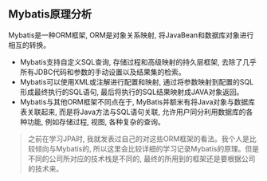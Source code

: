 ## Mybatis原理分析

Mybatis是一种ORM框架, ORM是对象关系映射, 将JavaBean和数据库对象进行相互的转换。
- Mybatis支持自定义SQL查询, 存储过程和高级映射的持久层框架, 去除了几乎所有JDBC代码和参数的手动设置以及结果集的检索。
- Mybatis可以使用XML或注解进行配置和映射, 通过将参数映射到配置的SQL形成最终执行的SQL语句, 最后将执行的SQL结果映射成JAVA对象返回。
- Mybatis与其他ORM框架不同点在于, MyBatis并额米有将Java对象与数据库表关联起来, 而是将Java方法与SQL语句关联, 允许用户同分利用数据库的各种功能, 例如存储过程, 视图, 各种复杂的查询。

> 之前在学习JPA时, 我就发表过自己的对这些ORM框架的看法。我个人是比较倾向与Mybatis的, 所以这里会比较详细的学习记录Mybatis的原理。但是不同的公司所对应的技术栈是不同的, 最终的所用到的框架还是要根据公司的技术来。